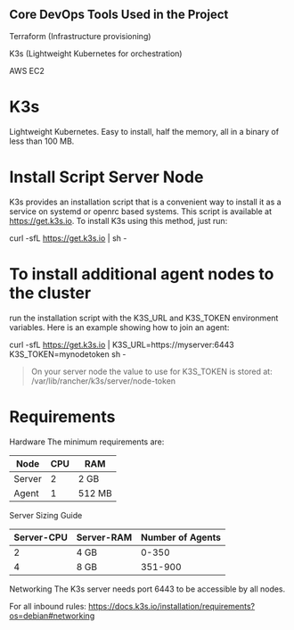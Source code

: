 ## Core DevOps Tools Used in the Project

Terraform (Infrastructure provisioning)

K3s (Lightweight Kubernetes for orchestration)

AWS EC2 




# K3s
Lightweight Kubernetes. Easy to install, half the memory, all in a binary of less than 100 MB.

# Install Script Server Node
K3s provides an installation script that is a convenient way to install it as a service on systemd or openrc based systems. This script is available at https://get.k3s.io. To install K3s using this method, just run:

curl -sfL https://get.k3s.io | sh -


# To install additional agent nodes to the cluster
 run the installation script with the K3S_URL and K3S_TOKEN environment variables. Here is an example showing how to join an agent:

curl -sfL https://get.k3s.io | K3S_URL=https://myserver:6443 K3S_TOKEN=mynodetoken sh -

> On your server node the value to use for K3S_TOKEN is stored at:
/var/lib/rancher/k3s/server/node-token 

# Requirements

Hardware
The minimum requirements are:

| Node   | CPU   | RAM |
| ------ | ------| --- |
| Server | 2     | 2 GB |
| Agent  | 1     | 512 MB |


Server Sizing Guide

| Server-CPU | Server-RAM | Number of Agents |
| ------     | ------     | ------
|    2       |    4 GB    | 0-350            |
|    4       |    8 GB    | 351-900          |



Networking
The K3s server needs port 6443 to be accessible by all nodes.

For all inbound rules:
https://docs.k3s.io/installation/requirements?os=debian#networking